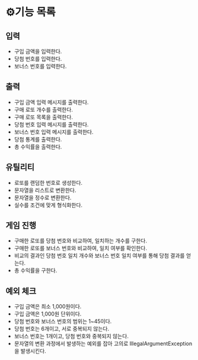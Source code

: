 # ⚙️기능 목록

## 입력

- 구입 금액을 입력한다.
- 당첨 번호를 입력한다.
- 보너스 번호를 입력한다.

## 출력

- 구입 금액 입력 메시지를 출력한다.
- 구매 로또 개수를 출력한다.
- 구매 로또 목록을 출력한다.
- 당첨 번호 입력 메시지를 출력한다.
- 보너스 번호 입력 메시지를 출력한다.
- 당첨 통계를 출력한다.
- 총 수익률을 출력한다.

## 유틸리티

- 로또를 랜덤한 번호로 생성한다.
- 문자열을 리스트로 변환한다.
- 문자열을 정수로 변환한다.
- 실수를 조건에 맞게 형식화한다.

## 게임 진행

- 구매한 로또를 당첨 번호와 비교하여, 일치하는 개수를 구한다.
- 구매한 로또를 보너스 번호와 비교하여, 일치 여부를 확인한다.
- 비교의 결과인 당첨 번호 일치 개수와 보너스 번호 일치 여부를 통해 당첨 결과를 얻는다.
- 총 수익률을 구한다.

## 예외 체크

- 구입 금액은 최소 1,000원이다.
- 구입 금액은 1,000원 단위이다.
- 당첨 번호와 보너스 번호의 범위는 1~45이다.
- 당첨 번호는 6개이고, 서로 중복되지 않는다.
- 보너스 번호는 1개이고, 당첨 번호와 중복되지 않는다.
- 문자열의 변환 과정에서 발생하는 예외를 잡아 고의로 IllegalArgumentException을 발생시킨다.